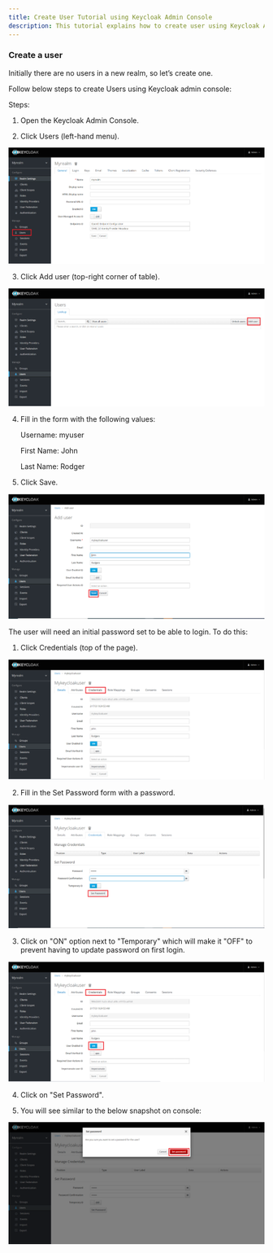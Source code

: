 ```yaml
---
title: Create User Tutorial using Keycloak Admin Console
description: This tutorial explains how to create user using Keycloak Admin Console
---
```



### Create a user

Initially there are no users in a new realm, so let’s create one.

Follow below steps to create Users using Keycloak admin console:

Steps:

1. Open the Keycloak Admin Console.

2. Click Users (left-hand menu).

 ![](_images/users-option.png)

3. Click Add user (top-right corner of table).

 ![](_images/add-user.png)
 

4. Fill in the form with the following values:

   Username: myuser
   
   First Name: John
   
   Last Name: Rodger

5. Click Save.

 ![](_images/add-user-form.png)


The user will need an initial password set to be able to login. To do this:

1. Click Credentials (top of the page).

 ![](_images/user-creds.png)

2. Fill in the Set Password form with a password.

 ![](_images/enter-user-password.png)

3. Click on "ON" option next to "Temporary" which will make it "OFF" to prevent having to update password on first login.

![](_images/ON-option.png)

4. Click on "Set Password".

5. You will see similar to the below snapshot on console:

 ![](_images/set-password.png)
